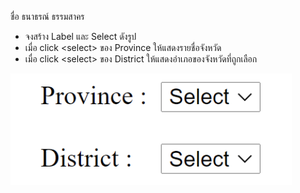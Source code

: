 ชื่อ ธนาธรณ์ ธรรมสาคร 

- จงสร้าง Label และ Select ดังรูป
- เมื่อ click \<select> ของ Province ให้แสดงรายชื่อจังหวัด
- เมื่อ click \<select> ของ District ให้แสดงอำเภอของจังหวัดที่ถูกเลือก


![](img.png)